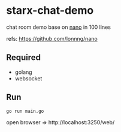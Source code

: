 # starx-chat-demo

chat room demo base on [nano](https://github.com/lonnng/nano) in 100 lines

refs: https://github.com/lonnng/nano

## Required

- golang
- websocket

## Run

```
go run main.go
```

open browser => http://localhost:3250/web/